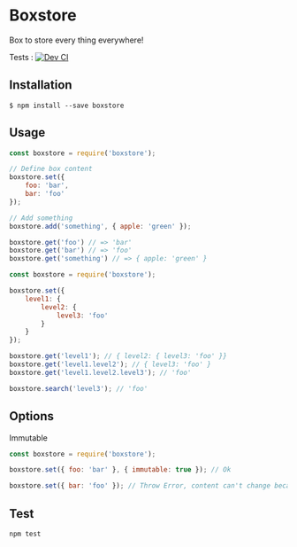 # Boxstore

Box to store every thing everywhere!

Tests : [![Dev CI](https://github.com/kevinbalicot/boxstore/actions/workflows/dev.yml/badge.svg)](https://github.com/kevinbalicot/boxstore/actions/workflows/dev.yml)

## Installation

```
$ npm install --save boxstore
```

## Usage

```javascript
const boxstore = require('boxstore');

// Define box content
boxstore.set({
    foo: 'bar',
    bar: 'foo'
});

// Add something
boxstore.add('something', { apple: 'green' });

boxstore.get('foo') // => 'bar'
boxstore.get('bar') // => 'foo'
boxstore.get('something') // => { apple: 'green' }
```

```javascript
const boxstore = require('boxstore');

boxstore.set({
    level1: {
        level2: {
            level3: 'foo'
        }
    }
});

boxstore.get('level1'); // { level2: { level3: 'foo' }}
boxstore.get('level1.level2'); // { level3: 'foo' }
boxstore.get('level1.level2.level3'); // 'foo'

boxstore.search('level3'); // 'foo'

```

## Options

Immutable

```javascript
const boxstore = require('boxstore');

boxstore.set({ foo: 'bar' }, { immutable: true }); // Ok

boxstore.set({ bar: 'foo' }); // Throw Error, content can't change because box is immutable
```

## Test

```
npm test
```
